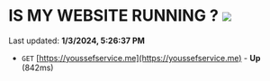 # IS MY WEBSITE RUNNING ? [![](https://img.shields.io/static/v1?label=Sponsor&message=%E2%9D%A4&logo=GitHub&color=%23fe8e86)](https://github.com/sponsors/<username>)

Last updated: **1/3/2024, 5:26:37 PM**

- `GET` [https://youssefservice.me](https://youssefservice.me) - **Up** (842ms)
